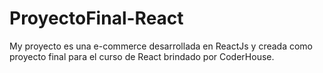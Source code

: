 # ProyectoFinal-React
My proyecto es una e-commerce desarrollada en ReactJs y creada como proyecto final para el curso de React brindado por CoderHouse.
